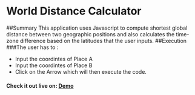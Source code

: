 # World Distance Calculator
##Summary 
This application uses Javascript to compute shortest global distance between two geographic positions and also calculates the time-zone difference 
based on the latitudes that the user inputs.
##Execution 
###The user has to :
* Input the coordintes of Place A
* Input the coordintes of Place B
* Click on the Arrow which will then execute the code.

#### Check it out live on: [Demo](http://codein.yathannsh.com/gps/)
